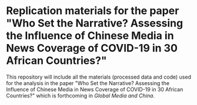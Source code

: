 # Replication materials for the paper "Who Set the Narrative? Assessing the Influence of Chinese Media in News Coverage of COVID-19 in 30 African Countries?"

This repository will include all the materials (processed data and code) used for the analysis in the paper "Who Set the Narrative? Assessing the Influence of Chinese Media in News Coverage of COVID-19 in 30 African Countries?" which is forthcoming in <em>Global Media and China</em>.

